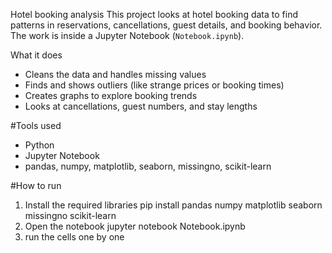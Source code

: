 Hotel booking analysis 
This project looks at hotel booking data to find patterns in reservations, cancellations, guest details, and booking behavior.  
The work is inside a Jupyter Notebook (`Notebook.ipynb`).

What it does
- Cleans the data and handles missing values
- Finds and shows outliers (like strange prices or booking times)
- Creates graphs to explore booking trends
- Looks at cancellations, guest numbers, and stay lengths

#Tools used
- Python  
- Jupyter Notebook  
- pandas, numpy, matplotlib, seaborn, missingno, scikit-learn

#How to run
1. Install the required libraries
           pip install pandas numpy matplotlib seaborn missingno scikit-learn
2. Open the notebook
           jupyter notebook Notebook.ipynb
3. run the cells one by one
 
